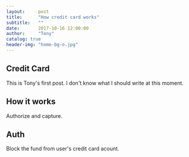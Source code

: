 ```yaml
---
layout:     post
title:      "How credit card works"
subtitle:   ""
date:       2017-10-16 12:00:00
author:     "Tony"
catalog: true
header-img: "home-bg-o.jpg"
---
```


## Credit Card

This is Tony's first post. I don't know what I should write at this moment.

## How it works

Authorize and capture.

## Auth

Block the fund from user's credit card acount.